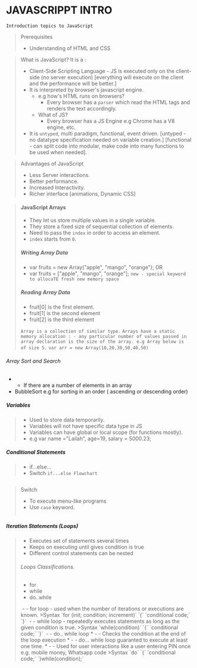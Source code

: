 # JAVASCRIPPT INTRO
`Introduction topics to JavaScript`

> Prerequisites
>- Understanding of HTML and CSS

> What is JavaScript?
> It is a :
> - Client-Side Scripting Language - JS is executed only on the client-side (no server execution) [everything will execute on the client and the performance will be better.]
> - It is interpreted by browser's javascript engine.
>   -  e.g how's HTML runs on  browsers?
>       - Every browser has a `parser` which read the HTML tags and renders the text accordingly.
>   - What of JS?
>       - Every browser has a JS Engine e.g Chrome has a V8 engine, etc.
> - It is `untyped`, multi paradigm, functional, event driven. [untyped - no datatype specification needed on variable creation.] [functional - can split code into modular, make code into many functions to be used when needed].

> Advantages of JavaScript
> - Less Server interactions.
> - Better performance.
> - Increased Interactivity.
> - Richer interface [animations, Dynamic CSS]

>   #### JavaScript Arrays
> - They let us store multiple values in a single variable.
> - They store a fixed size of sequential collection of elements.
> - Need to pass the `index` in order to access an element.
> - `index` starts from `0`.
> 
> ##### Writing Array Data
> - var fruits = new Array("apple", "mango", "orange");  OR
> - var fruits = ["apple", "mango", "orange"];
> `new - special keyword to allocaTE fresh new memory space`
> ##### Reading Array Data
> - fruit[0] is the first element.
> - fruit[1] is the second element
> - fruit[2] is the third element
> 
> `Array is a collection of similar type.`
> `Arrays have a static memory allocation : - any particular number of values passed in array declaration is the size of the array. e.g Array below is of size 5.`
> `var arr = new Array(10,20,30,50,40,50)`

###### Array Sort and Search
* - If there are a number of elements in an array
*  BubbleSort e.g for sorting in an order ( ascending or descending order)

##### Variables
>* Used to store data temporarily.
>* Variables will not have specific data type in JS
>* Variables can have global or local scope (for functions mostly).
>* e.g var name ="Lailah", age=19, salary = 5000.23;

##### Conditional Statements
> * if...else...
> * Switch
> `if...else Flowchart`
<img >

> Switch
> * To execute menu-like programs
> * Use `case` keyword.
> <img>


##### Iteration Statements (Loops)
> * Executes set of statements several times
> * Keeps on executing until gives condition is true
> * Different control statements can be nested
>
> ###### Loops Classifications.
> * for
> * while
> * do..while
> <img>
> - - for loop - used when the number of iterations or executions are known.
> >Syntax
> `for (init; condition; increment)`
> `{`
> `conditional code;`
> `}`
> <img>
> - - while loop - repeatedly executes statements as long as the given condition is true.
> >Syntax
> `while(condition)`
> `{`
> `conditional code;`
> `}`
> <img>
>  - - do.. while loop 
> * - - Checks the condition at the end of the loop execution
> * - - do... while loop guaranted to execute at least one time.
> * - - Used for user interactions like a user entering PIN once e.g. mobile money, Whatsapp code
> >Syntax
> `do`
> `{`
> `conditional code;`
> `}while(condition);`
> <img>





